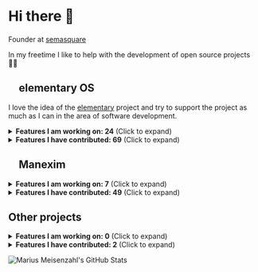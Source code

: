 # Hi there 👋

Founder at [semasquare](https://github.com/semasquare) <img class="emoji" width="16" height="16" src="https://avatars1.githubusercontent.com/u/38842282?s=200&v=4">

In my freetime I like to help with the development of open source projects 👨‍💻

## <img class="emoji" width="16" height="16" src="https://avatars.githubusercontent.com/u/1978534?s=200&v=4"> elementary OS

I love the idea of the [elementary](https://github.com/elementary) project and try to support the project as much as I can in the area of software development.

<details><summary><b>Features I am working on: 24</b> (Click to expand)</summary>
<table>
  <tr>
    <th>Title</th>
    <th>State</th>
    <th>Mergeable</th>
  </tr>
<tr>
    <td><p><a href="https://github.com/elementary/settings-daemon/pull/45">elementary/settings-daemon #45 · Check for firmware updates</a></p></td>
    <td>👀️ Ready for review</td>
    <td>⚠️ Merging is blocked</td>
  </tr>
<tr>
    <td><p><a href="https://github.com/elementary/switchboard-plug-about/pull/244">elementary/switchboard-plug-about #244 · Add support for offline firmware updates</a></p></td>
    <td>👀️ Ready for review</td>
    <td>⚠️ Merging is blocked</td>
  </tr>
<tr>
    <td><p><a href="https://github.com/elementary/sound-theme/pull/16">elementary/sound-theme #16 · Add login sound</a></p></td>
    <td>👀️ Ready for review</td>
    <td>⚠️ Merging is blocked</td>
  </tr>
<tr>
    <td><p><a href="https://github.com/elementary/initial-setup/pull/84">elementary/initial-setup #84 · Set 24h format based on language</a></p></td>
    <td>👀️ Ready for review</td>
    <td>⚠️ Merging is blocked</td>
  </tr>
<tr>
    <td><p><a href="https://github.com/elementary/gala/pull/1376">elementary/gala #1376 · Play login sound</a></p></td>
    <td>👀️ Ready for review</td>
    <td>⚠️ Merging is blocked</td>
  </tr>
<tr>
    <td><p><a href="https://github.com/elementary/switchboard-plug-about/pull/245">elementary/switchboard-plug-about #245 · Offline system upgrades</a></p></td>
    <td>🏗️ Draft</td>
    <td>⤵️ Mergeable</td>
  </tr>
<tr>
    <td><p><a href="https://github.com/elementary/settings-daemon/pull/48">elementary/settings-daemon #48 · Offline system upgrades</a></p></td>
    <td>🏗️ Draft</td>
    <td>⤵️ Mergeable</td>
  </tr>
<tr>
    <td><p><a href="https://github.com/elementary/appcenter/pull/1816">elementary/appcenter #1816 · Show only curated apps in "Other Apps" footer</a></p></td>
    <td>👀️ Ready for review</td>
    <td>⚠️ Merging is blocked</td>
  </tr>
<tr>
    <td><p><a href="https://github.com/elementary/appcenter/pull/1790">elementary/appcenter #1790 · Pull apt updates less frequently</a></p></td>
    <td>👀️ Ready for review</td>
    <td>⚠️ Merging is blocked</td>
  </tr>
<tr>
    <td><p><a href="https://github.com/elementary/os/pull/582">elementary/os #582 · Build OSTree based images</a></p></td>
    <td>🏗️ Draft</td>
    <td>⤵️ Mergeable</td>
  </tr>
<tr>
    <td><p><a href="https://github.com/elementary/appcenter/pull/1791">elementary/appcenter #1791 · Add a manual refresh button to update all caches</a></p></td>
    <td>👀️ Ready for review</td>
    <td>⚠️ Merging is blocked</td>
  </tr>
<tr>
    <td><p><a href="https://github.com/elementary/appcenter/pull/1806">elementary/appcenter #1806 · Check for firmware updates</a></p></td>
    <td>👀️ Ready for review</td>
    <td>⚠️ Merging is blocked</td>
  </tr>
<tr>
    <td><p><a href="https://github.com/elementary/settings-daemon/pull/10">elementary/settings-daemon #10 · Add clock format</a></p></td>
    <td>👀️ Ready for review</td>
    <td>⚠️ Merging is blocked</td>
  </tr>
<tr>
    <td><p><a href="https://github.com/elementary/code/pull/940">elementary/code #940 · Add build and run controls for Flatpak based projects</a></p></td>
    <td>👀️ Ready for review</td>
    <td>⚠️ Merging is blocked</td>
  </tr>
<tr>
    <td><p><a href="https://github.com/elementary/gala/pull/1080">elementary/gala #1080 · Add "Tile" actions and shortcuts to window menu</a></p></td>
    <td>🏗️ Draft</td>
    <td>⤵️ Mergeable</td>
  </tr>
<tr>
    <td><p><a href="https://github.com/elementary/initial-setup/pull/92">elementary/initial-setup #92 · Option to install proprietary codecs</a></p></td>
    <td>👀️ Ready for review</td>
    <td>⚠️ Merging is blocked</td>
  </tr>
<tr>
    <td><p><a href="https://github.com/elementary/wingpanel-indicator-nightlight/pull/72">elementary/wingpanel-indicator-nightlight #72 · Add dark style toggle to indicator</a></p></td>
    <td>🏗️ Draft</td>
    <td>⤵️ Mergeable</td>
  </tr>
<tr>
    <td><p><a href="https://github.com/elementary/wingpanel-indicator-network/pull/201">elementary/wingpanel-indicator-network #201 · Show an indicator icon for each active connection</a></p></td>
    <td>🏗️ Draft</td>
    <td>⤵️ Mergeable</td>
  </tr>
<tr>
    <td><p><a href="https://github.com/elementary/settings-daemon/pull/15">elementary/settings-daemon #15 · Dark mode snoozing</a></p></td>
    <td>👀️ Ready for review</td>
    <td>⚠️ Merging is blocked</td>
  </tr>
<tr>
    <td><p><a href="https://github.com/elementary/installer/pull/504">elementary/installer #504 · Make preseed/kickstart/unattended install possible</a></p></td>
    <td>🏗️ Draft</td>
    <td>⤵️ Mergeable</td>
  </tr>
<tr>
    <td><p><a href="https://github.com/elementary/onboarding/pull/118">elementary/onboarding #118 · Hide Night Light on unsupported hardware</a></p></td>
    <td>🏗️ Draft</td>
    <td>⤵️ Mergeable</td>
  </tr>
<tr>
    <td><p><a href="https://github.com/elementary/switchboard-plug-display/pull/276">elementary/switchboard-plug-display #276 · Hide Night Light on unsupported hardware</a></p></td>
    <td>🏗️ Draft</td>
    <td>⤵️ Mergeable</td>
  </tr>
<tr>
    <td><p><a href="https://github.com/elementary/wallpapers/pull/140">elementary/wallpapers #140 · Add cli tool to handle EXIF metadata</a></p></td>
    <td>🏗️ Draft</td>
    <td>⤵️ Mergeable</td>
  </tr>
<tr>
    <td><p><a href="https://github.com/elementary/plymouth-theme/pull/7">elementary/plymouth-theme #7 · Generate animation assets from SVG</a></p></td>
    <td>👀️ Ready for review</td>
    <td>⚠️ Merging is blocked</td>
  </tr>
</table>
</details>

<details><summary><b>Features I have contributed: 69</b> (Click to expand)</summary>
<p>
<ul>
<li><p><a href="https://github.com/elementary/camera/pull/204">elementary/camera #204 · Take photo or video on secondary click</a></p></li>
<li><p><a href="https://github.com/elementary/initial-setup/pull/125">elementary/initial-setup #125 · Check for network access</a></p></li>
<li><p><a href="https://github.com/elementary/appcenter/pull/1811">elementary/appcenter #1811 · Trigger auto-updates when opening the app</a></p></li>
<li><p><a href="https://github.com/elementary/action-appcenter-review-parse/pull/2">elementary/action-appcenter-review-parse #2 · feat: add end-of-life support</a></p></li>
<li><p><a href="https://github.com/elementary/switchboard-plug-about/pull/209">elementary/switchboard-plug-about #209 · Provide a method for OEMs to include a logo for dark backgrounds</a></p></li>
<li><p><a href="https://github.com/elementary/mail/pull/747">elementary/mail #747 · Use subject for window title of new message window</a></p></li>
<li><p><a href="https://github.com/elementary/appcenter/pull/1807">elementary/appcenter #1807 · Warn about OS runtime mismatch</a></p></li>
<li><p><a href="https://github.com/elementary/initial-setup/pull/133">elementary/initial-setup #133 · Offer to switch to left-handed setup if right clicking "Next"</a></p></li>
<li><p><a href="https://github.com/elementary/appcenter/pull/1793">elementary/appcenter #1793 · Automatically install curated Flatpak updates</a></p></li>
<li><p><a href="https://github.com/elementary/settings-daemon/pull/44">elementary/settings-daemon #44 · Add left handed</a></p></li>
<li><p><a href="https://github.com/elementary/installer/pull/625">elementary/installer #625 · Warn about VMs</a></p></li>
<li><p><a href="https://github.com/elementary/evince/pull/25">elementary/evince #25 · Install elementary icons</a></p></li>
<li><p><a href="https://github.com/elementary/notifications/pull/122">elementary/notifications #122 · Revert "Fix #117: Show icons for daemons (#118)"</a></p></li>
<li><p><a href="https://github.com/elementary/initial-setup/pull/113">elementary/initial-setup #113 · Set hostname</a></p></li>
<li><p><a href="https://github.com/elementary/appcenter/pull/1597">elementary/appcenter #1597 · Application: Fix open button in toasts</a></p></li>
<li><p><a href="https://github.com/elementary/switchboard-plug-about/pull/227">elementary/switchboard-plug-about #227 · Use Pretty Hostname</a></p></li>
<li><p><a href="https://github.com/elementary/notifications/pull/85">elementary/notifications #85 · Play different sound when notification is urgent</a></p></li>
<li><p><a href="https://github.com/elementary/onboarding/pull/135">elementary/onboarding #135 · Set Up Online Accounts</a></p></li>
<li><p><a href="https://github.com/elementary/applications-menu/pull/473">elementary/applications-menu #473 · Prioritize application actions over AppCenter search</a></p></li>
<li><p><a href="https://github.com/elementary/switchboard-plug-pantheon-shell/pull/263">elementary/switchboard-plug-pantheon-shell #263 · Set accent color based on wallpaper</a></p></li>
<li><p><a href="https://github.com/elementary/onboarding/pull/132">elementary/onboarding #132 · Remove unused Granite.Settings</a></p></li>
<li><p><a href="https://github.com/elementary/onboarding/pull/130">elementary/onboarding #130 · Do not use Granite.Settings</a></p></li>
<li><p><a href="https://github.com/elementary/gala/pull/1124">elementary/gala #1124 · Set accent color based on primary color</a></p></li>
<li><p><a href="https://github.com/elementary/stylesheet/pull/1002">elementary/stylesheet #1002 · Give auto button a background</a></p></li>
<li><p><a href="https://github.com/elementary/gala/pull/1106">elementary/gala #1106 · control: Add gexiv2 dependency</a></p></li>
<li><p><a href="https://github.com/elementary/onboarding/pull/126">elementary/onboarding #126 · Set accent color based on wallpaper</a></p></li>
<li><p><a href="https://github.com/elementary/gala/pull/1104">elementary/gala #1104 · Set accent color based on wallpaper</a></p></li>
<li><p><a href="https://github.com/elementary/wallpapers/pull/138">elementary/wallpapers #138 · Accent color</a></p></li>
<li><p><a href="https://github.com/elementary/granite/pull/483">elementary/granite #483 · Get prefers accent color from AccountsService</a></p></li>
<li><p><a href="https://github.com/elementary/wingpanel-indicator-sound/pull/198">elementary/wingpanel-indicator-sound #198 · Fallback to application-default-icon</a></p></li>
<li><p><a href="https://github.com/elementary/sideload/pull/112">elementary/sideload #112 · Unify quotation mark style</a></p></li>
<li><p><a href="https://github.com/elementary/docker/pull/17">elementary/docker #17 · Some cleanup following the best practices</a></p></li>
<li><p><a href="https://github.com/elementary/appcenter/pull/1492">elementary/appcenter #1492 · Hide apps from the Ubuntu repos</a></p></li>
<li><p><a href="https://github.com/elementary/installer/pull/453">elementary/installer #453 · Smarter hostname</a></p></li>
<li><p><a href="https://github.com/elementary/switchboard-plug-about/pull/192">elementary/switchboard-plug-about #192 · Control: Add libappstream dep</a></p></li>
<li><p><a href="https://github.com/elementary/switchboard-plug-about/pull/206">elementary/switchboard-plug-about #206 · Add detail page for firmware releases - Revenge of libfwupd</a></p></li>
<li><p><a href="https://github.com/elementary/switchboard-plug-about/pull/205">elementary/switchboard-plug-about #205 · Fix logic if device is up to date</a></p></li>
<li><p><a href="https://github.com/elementary/appcenter/pull/1496">elementary/appcenter #1496 · Throw a dialog on failure when trying to open an installed app</a></p></li>
<li><p><a href="https://github.com/elementary/docs/pull/56">elementary/docs #56 · Update link to the AppCenter Dashboard GitHub integration</a></p></li>
<li><p><a href="https://github.com/elementary/switchboard-plug-display/pull/262">elementary/switchboard-plug-display #262 · Add 3× scaling setting</a></p></li>
<li><p><a href="https://github.com/elementary/os-patches/pull/164">elementary/os-patches #164 · plymouth: Change default fonts</a></p></li>
<li><p><a href="https://github.com/elementary/switchboard-plug-about/pull/201">elementary/switchboard-plug-about #201 · Provide fallback icon for firmware devices</a></p></li>
<li><p><a href="https://github.com/elementary/switchboard-plug-about/pull/195">elementary/switchboard-plug-about #195 · Show devices without releases</a></p></li>
<li><p><a href="https://github.com/elementary/feedback/pull/34">elementary/feedback #34 · Provide a Flatpak manifest</a></p></li>
<li><p><a href="https://github.com/elementary/switchboard-plug-about/pull/150">elementary/switchboard-plug-about #150 · Add support for fwupd</a></p></li>
<li><p><a href="https://github.com/elementary/plymouth-theme/pull/4">elementary/plymouth-theme #4 · Use BGRT Plymouth theme</a></p></li>
<li><p><a href="https://github.com/elementary/appcenter/pull/1456">elementary/appcenter #1456 · Throw toast when app is installed</a></p></li>
<li><p><a href="https://github.com/elementary/switchboard-plug-about/pull/151">elementary/switchboard-plug-about #151 · Change icon to the cute CPU looking one</a></p></li>
<li><p><a href="https://github.com/elementary/os-patches/pull/152">elementary/os-patches #152 · Use fallback image if BGRT is not supported</a></p></li>
<li><p><a href="https://github.com/elementary/wingpanel-indicator-privacy/pull/25">elementary/wingpanel-indicator-privacy #25 · Add appdata</a></p></li>
<li><p><a href="https://github.com/elementary/default-settings/pull/193">elementary/default-settings #193 · Set default antialiasing to grayscale</a></p></li>
<li><p><a href="https://github.com/elementary/os/pull/407">elementary/os #407 · Optimize build script for Raspberry Pi 4</a></p></li>
<li><p><a href="https://github.com/elementary/onboarding/pull/111">elementary/onboarding #111 · Add a pre-release warning</a></p></li>
<li><p><a href="https://github.com/elementary/granite/pull/434">elementary/granite #434 · Add <code>default-decoration</code> style class constant</a></p></li>
<li><p><a href="https://github.com/elementary/notifications/pull/96">elementary/notifications #96 · Add a demo</a></p></li>
<li><p><a href="https://github.com/elementary/calendar/pull/627">elementary/calendar #627 · Include "film" in movie keywords</a></p></li>
<li><p><a href="https://github.com/elementary/applications-menu/pull/426">elementary/applications-menu #426 · Hide terminal applications</a></p></li>
<li><p><a href="https://github.com/elementary/seeds/pull/53">elementary/seeds #53 · Include flatpak-builder in sdk</a></p></li>
<li><p><a href="https://github.com/elementary/appcenter/pull/1418">elementary/appcenter #1418 · Replace deprecated code</a></p></li>
<li><p><a href="https://github.com/elementary/switchboard-plug-applications/pull/124">elementary/switchboard-plug-applications #124 · Permissions view creates empty files in home folder</a></p></li>
<li><p><a href="https://github.com/elementary/switchboard-plug-pantheon-shell/pull/233">elementary/switchboard-plug-pantheon-shell #233 · Schedule dark mode</a></p></li>
<li><p><a href="https://github.com/elementary/settings-daemon/pull/7">elementary/settings-daemon #7 · Schedule dark mode</a></p></li>
<li><p><a href="https://github.com/elementary/appcenter/pull/1417">elementary/appcenter #1417 · Fix layout for overly wide origin combobox</a></p></li>
<li><p><a href="https://github.com/elementary/wingpanel-indicator-power/pull/146">elementary/wingpanel-indicator-power #146 · Hide percentage in panel when indicator shows calculating</a></p></li>
<li><p><a href="https://github.com/elementary/sideload/pull/99">elementary/sideload #99 · Link to Permission tab of Application Settings</a></p></li>
<li><p><a href="https://github.com/elementary/gala/pull/884">elementary/gala #884 · Add feedback if zooming out is not possible</a></p></li>
<li><p><a href="https://github.com/elementary/gala/pull/877">elementary/gala #877 · Increase maximum for zoom plugin</a></p></li>
<li><p><a href="https://github.com/elementary/default-settings/pull/182">elementary/default-settings #182 · Enable Housekeeping by default</a></p></li>
<li><p><a href="https://github.com/elementary/switchboard-plug-applications/pull/60">elementary/switchboard-plug-applications #60 · Set permissions for flatpaks</a></p></li>
</ul>
</p>
</details>

## <img class="emoji" width="16" height="16" src="https://avatars.githubusercontent.com/u/25073806?s=200&v=4"> Manexim

<details><summary><b>Features I am working on: 7</b> (Click to expand)</summary>
<table>
  <tr>
    <th>Title</th>
    <th>State</th>
    <th>Mergeable</th>
  </tr>
<tr>
    <td><p><a href="https://github.com/manexim/codecard/pull/3">manexim/codecard #3 · Custom syntax styles</a></p></td>
    <td>👀️ Ready for review</td>
    <td>⚠️ Merging is blocked</td>
  </tr>
<tr>
    <td><p><a href="https://github.com/manexim/typewriter/pull/17">manexim/typewriter #17 · Fix language config</a></p></td>
    <td>🏗️ Draft</td>
    <td>⤵️ Mergeable</td>
  </tr>
<tr>
    <td><p><a href="https://github.com/manexim/home/pull/45">manexim/home #45 · Flux</a></p></td>
    <td>🏗️ Draft</td>
    <td>⤵️ Mergeable</td>
  </tr>
<tr>
    <td><p><a href="https://github.com/manexim/news/pull/23">manexim/news #23 · Release version 0.2.0</a></p></td>
    <td>👀️ Ready for review</td>
    <td>⚠️ Merging is blocked</td>
  </tr>
<tr>
    <td><p><a href="https://github.com/manexim/messages/pull/15">manexim/messages #15 · Add support for elementary OS 6</a></p></td>
    <td>👀️ Ready for review</td>
    <td>⚠️ Merging is blocked</td>
  </tr>
<tr>
    <td><p><a href="https://github.com/manexim/flux/pull/1">manexim/flux #1 · Add initial version</a></p></td>
    <td>🏗️ Draft</td>
    <td>⤵️ Mergeable</td>
  </tr>
<tr>
    <td><p><a href="https://github.com/manexim/messages/pull/9">manexim/messages #9 · Add messengers as plugins</a></p></td>
    <td>👀️ Ready for review</td>
    <td>⚠️ Merging is blocked</td>
  </tr>
</table>
</details>

<details><summary><b>Features I have contributed: 49</b> (Click to expand)</summary>
<p>
<ul>
<li><p><a href="https://github.com/manexim/codecard/pull/15">manexim/codecard #15 · Release version 1.1.0</a></p></li>
<li><p><a href="https://github.com/manexim/codecard/pull/14">manexim/codecard #14 · Update font</a></p></li>
<li><p><a href="https://github.com/manexim/codecard/pull/12">manexim/codecard #12 · Simplify export of Codecard</a></p></li>
<li><p><a href="https://github.com/manexim/insomnia/pull/16">manexim/insomnia #16 · Release version 1.2.0</a></p></li>
<li><p><a href="https://github.com/manexim/insomnia/pull/15">manexim/insomnia #15 · Rename to com.manexim.insomnia</a></p></li>
<li><p><a href="https://github.com/manexim/insomnia/pull/14">manexim/insomnia #14 · Update runtime to 6.1</a></p></li>
<li><p><a href="https://github.com/manexim/insomnia/pull/5">manexim/insomnia #5 · Odin</a></p></li>
<li><p><a href="https://github.com/manexim/codecard/pull/13">manexim/codecard #13 · Use notification instead of toast</a></p></li>
<li><p><a href="https://github.com/manexim/codecard/pull/11">manexim/codecard #11 · Update metainfo</a></p></li>
<li><p><a href="https://github.com/manexim/codecard/pull/10">manexim/codecard #10 · UI fixes</a></p></li>
<li><p><a href="https://github.com/manexim/codecard/pull/5">manexim/codecard #5 · Add stripe key</a></p></li>
<li><p><a href="https://github.com/manexim/codecard/pull/4">manexim/codecard #4 · Fix autosave</a></p></li>
<li><p><a href="https://github.com/manexim/codecard/pull/1">manexim/codecard #1 · Update icon</a></p></li>
<li><p><a href="https://github.com/manexim/codecard/pull/2">manexim/codecard #2 · Satisfy linter</a></p></li>
<li><p><a href="https://github.com/manexim/home/pull/51">manexim/home #51 · Release version 0.6.0</a></p></li>
<li><p><a href="https://github.com/manexim/home/pull/44">manexim/home #44 · Odin</a></p></li>
<li><p><a href="https://github.com/manexim/news/pull/22">manexim/news #22 · Redesign UI</a></p></li>
<li><p><a href="https://github.com/manexim/news/pull/21">manexim/news #21 · Generate constants</a></p></li>
<li><p><a href="https://github.com/manexim/news/pull/20">manexim/news #20 · Flux</a></p></li>
<li><p><a href="https://github.com/manexim/news/pull/17">manexim/news #17 · Odin</a></p></li>
<li><p><a href="https://github.com/manexim/insomnia/pull/13">manexim/insomnia #13 · Release version 1.1.3</a></p></li>
<li><p><a href="https://github.com/manexim/typewriter/pull/25">manexim/typewriter #25 · Release version 0.6.1</a></p></li>
<li><p><a href="https://github.com/manexim/insomnia/pull/12">manexim/insomnia #12 · Release version 1.1.2</a></p></li>
<li><p><a href="https://github.com/manexim/insomnia/pull/11">manexim/insomnia #11 · Improve tooling</a></p></li>
<li><p><a href="https://github.com/manexim/typewriter/pull/24">manexim/typewriter #24 · Release version 0.6.0</a></p></li>
<li><p><a href="https://github.com/manexim/typewriter/pull/22">manexim/typewriter #22 · Update window handling</a></p></li>
<li><p><a href="https://github.com/manexim/typewriter/pull/21">manexim/typewriter #21 · Improve tooling</a></p></li>
<li><p><a href="https://github.com/manexim/typewriter/pull/23">manexim/typewriter #23 · Update Flatpak</a></p></li>
<li><p><a href="https://github.com/manexim/typewriter/pull/13">manexim/typewriter #13 · Odin</a></p></li>
<li><p><a href="https://github.com/manexim/home/pull/46">manexim/home #46 · Fix warnings</a></p></li>
<li><p><a href="https://github.com/manexim/typewriter/pull/12">manexim/typewriter #12 · Improve ci</a></p></li>
<li><p><a href="https://github.com/manexim/news/pull/14">manexim/news #14 · Set Node.js version to 10.17.0</a></p></li>
<li><p><a href="https://github.com/manexim/home/pull/40">manexim/home #40 · Set Node.js version to 10.17.0</a></p></li>
<li><p><a href="https://github.com/manexim/messages/pull/10">manexim/messages #10 · Set Node.js version to 10.17.0</a></p></li>
<li><p><a href="https://github.com/manexim/typewriter/pull/6">manexim/typewriter #6 · Set Node.js version to 10.17.0</a></p></li>
<li><p><a href="https://github.com/manexim/typewriter/pull/5">manexim/typewriter #5 · Add settings for zoom level</a></p></li>
<li><p><a href="https://github.com/manexim/messages/pull/4">manexim/messages #4 · Improve native notifications support</a></p></li>
<li><p><a href="https://github.com/manexim/messages/pull/5">manexim/messages #5 · Add linting</a></p></li>
<li><p><a href="https://github.com/manexim/messages/pull/7">manexim/messages #7 · Open corresponding tab when clicking a notification</a></p></li>
<li><p><a href="https://github.com/manexim/news/pull/3">manexim/news #3 · Updated name as requested for AppCenter</a></p></li>
<li><p><a href="https://github.com/manexim/home/pull/36">manexim/home #36 · Release version 0.5.0</a></p></li>
<li><p><a href="https://github.com/manexim/home/pull/31">manexim/home #31 · Release version 0.4.2</a></p></li>
<li><p><a href="https://github.com/manexim/home/pull/30">manexim/home #30 · Release version 0.4.1</a></p></li>
<li><p><a href="https://github.com/manexim/home/pull/25">manexim/home #25 · Release version 0.4.0</a></p></li>
<li><p><a href="https://github.com/manexim/home/pull/13">manexim/home #13 · Fix for version 0.3.0</a></p></li>
<li><p><a href="https://github.com/manexim/home/pull/11">manexim/home #11 · Release version 0.3.0</a></p></li>
<li><p><a href="https://github.com/manexim/home/pull/5">manexim/home #5 · Suffix symbolic icon names with -symbolic</a></p></li>
<li><p><a href="https://github.com/manexim/home/pull/1">manexim/home #1 · Develop</a></p></li>
<li><p><a href="https://github.com/manexim/home/pull/4">manexim/home #4 · Remove mention of elementary OS in app description</a></p></li>
</ul>
</p>
</details>

## Other projects

<details><summary><b>Features I am working on: 0</b> (Click to expand)</summary>
<p>
<ul>
</ul>
</p>
</details>

<details><summary><b>Features I have contributed: 2</b> (Click to expand)</summary>
<p>
<ul>
<li><a href="https://gitlab.gnome.org/GNOME/libhandy/-/merge_requests/671">GNOME/libhandy #671 · carousel-box: Invalidate cache for children size allocate</a></li>
<li><a href="https://gitlab.freedesktop.org/plymouth/plymouth/-/merge_requests/125">plymouth/plymouth #125 · Use fallback image if BGRT is not supported</a></li>
</ul>
</p>
</details>

![Marius Meisenzahl's GitHub Stats](https://github-readme-stats.vercel.app/api?username=meisenzahl&hide_title=true&show_icons=true)